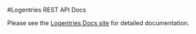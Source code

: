#Logentries REST API Docs

Please see the [Logentries Docs site](https://docs.logentries.com/v1.0/docs/rest-api) for detailed documentation. 